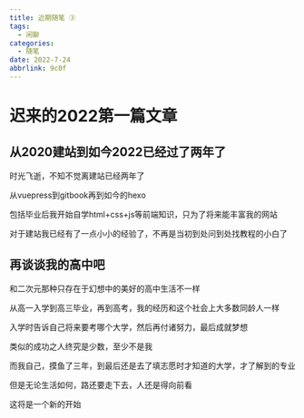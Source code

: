 ```yaml
---
title: 近期随笔 ③
tags:
  - 闲聊
categories:
  - 随笔
date: 2022-7-24
abbrlink: 9c0f
---
```

# 迟来的2022第一篇文章

## 从2020建站到如今2022已经过了两年了

时光飞逝，不知不觉离建站已经两年了

从vuepress到gitbook再到如今的hexo

包括毕业后我开始自学html+css+js等前端知识，只为了将来能丰富我的网站

对于建站我已经有了一点小小的经验了，不再是当初到处问到处找教程的小白了

## 再谈谈我的高中吧

和二次元那种只存在于幻想中的美好的高中生活不一样

从高一入学到高三毕业，再到高考，我的经历和这个社会上大多数同龄人一样

入学时告诉自己将来要考哪个大学，然后再付诸努力，最后成就梦想

类似的成功之人终究是少数，至少不是我

而我自己，摸鱼了三年，到最后还是去了填志愿时才知道的大学，才了解到的专业

但是无论生活如何，路还要走下去，人还是得向前看

这将是一个新的开始